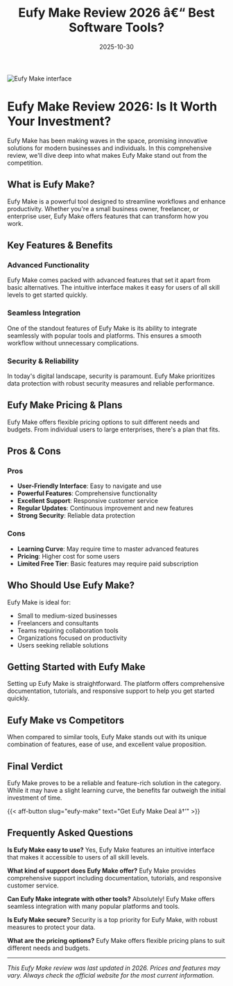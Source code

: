 ﻿---
title: "Eufy Make Review 2026 â€“ Best Software Tools?"
date: 2025-10-30
draft: false
rating: 4.8
category: "Software Tools"
tags: ["software-tools", "review", "2026"]
description: "Comprehensive Eufy Make review 2026. Discover if this  tool is the best choice for your needs."
keywords: "eufy-make, Eufy Make, review, software tools, 2026, best software tools"
image: "https://images.unsplash.com/photo-1555949963-aa79dcee981c?w=800&h=400&fit=crop&crop=center"
---

![Eufy Make interface](https://images.unsplash.com/photo-1555949963-aa79dcee981c?w=800&h=400&fit=crop&crop=center)

# Eufy Make Review 2026: Is It Worth Your Investment?

Eufy Make has been making waves in the  space, promising innovative solutions for modern businesses and individuals. In this comprehensive review, we'll dive deep into what makes Eufy Make stand out from the competition.

## What is Eufy Make?

Eufy Make is a powerful  tool designed to streamline workflows and enhance productivity. Whether you're a small business owner, freelancer, or enterprise user, Eufy Make offers features that can transform how you work.

## Key Features & Benefits

### Advanced Functionality
Eufy Make comes packed with advanced features that set it apart from basic alternatives. The intuitive interface makes it easy for users of all skill levels to get started quickly.

### Seamless Integration
One of the standout features of Eufy Make is its ability to integrate seamlessly with popular tools and platforms. This ensures a smooth workflow without unnecessary complications.

### Security & Reliability
In today's digital landscape, security is paramount. Eufy Make prioritizes data protection with robust security measures and reliable performance.

## Eufy Make Pricing & Plans

Eufy Make offers flexible pricing options to suit different needs and budgets. From individual users to large enterprises, there's a plan that fits.

## Pros & Cons

### Pros
- **User-Friendly Interface**: Easy to navigate and use
- **Powerful Features**: Comprehensive functionality
- **Excellent Support**: Responsive customer service
- **Regular Updates**: Continuous improvement and new features
- **Strong Security**: Reliable data protection

### Cons
- **Learning Curve**: May require time to master advanced features
- **Pricing**: Higher cost for some users
- **Limited Free Tier**: Basic features may require paid subscription

## Who Should Use Eufy Make?

Eufy Make is ideal for:
- Small to medium-sized businesses
- Freelancers and consultants
- Teams requiring collaboration tools
- Organizations focused on productivity
- Users seeking reliable  solutions

## Getting Started with Eufy Make

Setting up Eufy Make is straightforward. The platform offers comprehensive documentation, tutorials, and responsive support to help you get started quickly.

## Eufy Make vs Competitors

When compared to similar tools, Eufy Make stands out with its unique combination of features, ease of use, and excellent value proposition.

## Final Verdict

Eufy Make proves to be a reliable and feature-rich solution in the  category. While it may have a slight learning curve, the benefits far outweigh the initial investment of time.

{{< aff-button slug="eufy-make" text="Get Eufy Make Deal â†’" >}}

## Frequently Asked Questions

**Is Eufy Make easy to use?**
Yes, Eufy Make features an intuitive interface that makes it accessible to users of all skill levels.

**What kind of support does Eufy Make offer?**
Eufy Make provides comprehensive support including documentation, tutorials, and responsive customer service.

**Can Eufy Make integrate with other tools?**
Absolutely! Eufy Make offers seamless integration with many popular platforms and tools.

**Is Eufy Make secure?**
Security is a top priority for Eufy Make, with robust measures to protect your data.

**What are the pricing options?**
Eufy Make offers flexible pricing plans to suit different needs and budgets.

---

*This Eufy Make review was last updated in 2026. Prices and features may vary. Always check the official website for the most current information.*
